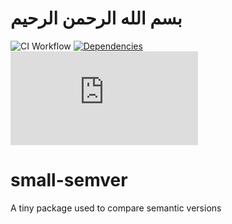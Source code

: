 # بسم الله الرحمن الرحيم

![CI Workflow](https://github.com/moomoolive/small-semver/actions/workflows/node.js.yml/badge.svg)
[![Dependencies](https://img.shields.io/badge/%F0%9F%93%A6-0%20dependencies-green.svg)](https://shields.io/)
[![Minified Size](https://img.shields.io/github/size/moomoolive/small-semver/dist/index.js)](https://shields.io/) 

# small-semver

A tiny package used to compare semantic versions
